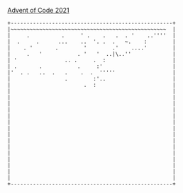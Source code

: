 [Advent of Code 2021](http://adventofcode.com/2021)

    +---------------------------------------------------+
    |~~~~~~~~~~~~~~~~~~~~~~~~~~~~~~~~~~~~~~~~~~~~~~~~~  |
    |     .          .     ' .    .   .  . '    ..''''  |
    |  .     .      ...    ..  '. .  .   ~.    :        |
    |    . '       .        '        .'    ....'        |
    |     .   '           . '   '  ..|\..''             |
    | '               .. .     .  :                     |
    | .       .           .     :'                      |
    |'  . .   ..  .   .    .  .  '''''                  |
    |                 .        :'..                     |
    |                       .  :                        |
    |                                                   |
    |                                                   |
    |                                                   |
    |                                                   |
    |                                                   |
    |                                                   |
    |                                                   |
    |                                                   |
    |                                                   |
    |                                                   |
    |                                                   |
    |                                                   |
    |                                                   |
    |                                                   |
    |                                                   |
    +---------------------------------------------------+
